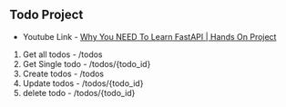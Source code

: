 ## Todo Project

- Youtube Link - [Why You NEED To Learn FastAPI | Hands On Project
](https://www.youtube.com/watch?v=cbASjoZZGIw)

1. Get all todos - /todos
2. Get Single todo - /todos/{todo_id}
3. Create todos - /todos
4. Update todos - /todos/{todo_id}
5. delete todo - /todos/{todo_id}